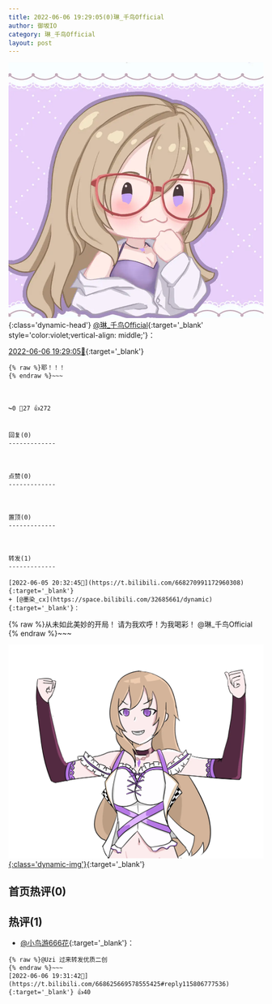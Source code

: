 ```yaml
---
title: 2022-06-06 19:29:05(0)琳_千鸟Official
author: 御坂IO
category: 琳_千鸟Official
layout: post
---
```


![img](/images/c0a88f85ebd0d056f37b114e0748e69556c8b488.jpg){:class='dynamic-head'}
[@琳_千鸟Official](https://space.bilibili.com/1620923329/dynamic){:target='_blank' style='color:violet;vertical-align: middle;'}：

[2022-06-06 19:29:05🔗](https://t.bilibili.com/668625669578555425){:target='_blank'}

~~~
{% raw %}耶！！！
{% endraw %}~~~



↪️0 💬27 👍272


回复(0)
-------------



点赞(0)
-------------



置顶(0)
-------------



转发(1)
-------------

[2022-06-05 20:32:45🔗](https://t.bilibili.com/668270991172960308){:target='_blank'}
+ [@墨染_cx](https://space.bilibili.com/32685661/dynamic){:target='_blank'}：
~~~
{% raw %}从未如此美妙的开局！
请为我欢呼！为我喝彩！
@琳_千鸟Official
{% endraw %}~~~


[![img](/images/4e90d2cbe877def75c2ce8e85ba04812386efc26.png){:class='dynamic-img'}](/images/4e90d2cbe877def75c2ce8e85ba04812386efc26.png){:target='_blank'}




首页热评(0)
-------------



热评(1)
-------------

+ [@小鸟游666花](https://space.bilibili.com/29549485/dynamic){:target='_blank'}：
~~~
{% raw %}@Uzi 过来转发优质二创
{% endraw %}~~~
[2022-06-06 19:31:42🔗](https://t.bilibili.com/668625669578555425#reply115806777536){:target='_blank'} 👍40


